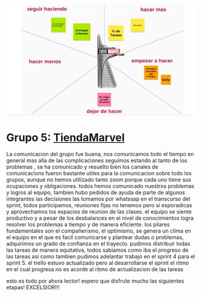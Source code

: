 
![](Imagenes/retrospectiva.jpg)


# Grupo 5: [TiendaMarvel][website]

La comunicacion del grupo fue buena, nos comunicamos todo el tiempo
en general mas alla de las complicaciones seguimos estando al tanto de los problemas , se ha comunicado y resuelto bien
los canales de comunicacions fueron bastante utiles para la comunicacion sobre todo los grupos, aunque no hemos utilizado tanto zoom
porque cada uno tiene sus ocupaciones y obligaciones.
todos hemos comunicado nuestros problemas y logros al equipo, tambien hubo pedidos de ayuda de parte de algunos integrantes
las decisiones las tomamos por whatssap en el transcurso del sprint, todos participamos, reuniones fijas no tenemos pero si 
esporadicas y aprovechamos los espacios de reunion de las clases.
el equipo se siente productivo y a pesar de los desbalances en el nivel de conocimientos logra resolver los problemas a tiempo y de manera eficiente.
los pilares fundamentales son el compañerismo, el optimismo, se genera un clima en el equipo en el que es facil comunicarse y plantear dudas o problemas,
adquirimos un grado de confianza en el trayecto.
pudimos distribuir todas las tareas de manera equitativa, todos sabiamos como iba el progreso de las tareas asi como tambien
pudimos adelantar trabajo en el sprint 4 para el sprint 5.
el trello estuvo actualizado pero al desarrollarse el sprint el ritmo en el cual progresa no es acorde al ritmo de actualizacion de las 
tareas

esto es todo por ahora lector! espero que disfrute mucho las siguientes etapas! EXCELSIOR!!! 


[website]:https://tienda-marvel-la.netlify.app/
